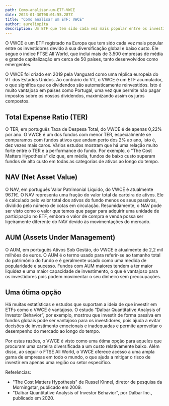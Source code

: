 ```yaml
---
path: Como-analisar-um-ETF-VWCE
date: 2023-01-30T08:01:55.287Z
title: "Como analisar um ETF: VWCE"
author: aureliopita
description: Um ETF que tem sido cada vez mais popular entre os investidores europeus.
---
```

O VWCE é um ETF registado na Europa que tem sido cada vez mais popular entre os investidores devido à sua diversificação global e baixo custo. Ele segue o índice FTSE All World, que inclui mais de 3.500 empresas de média e grande capitalização em cerca de 50 países, tanto desenvolvidos como emergentes.

O VWCE foi criado em 2019 pela Vanguard como uma réplica europeia do VT dos Estados Unidos. Ao contrário do VT, o VWCE é um ETF acumulador, o que significa que os dividendos são automaticamente reinvestidos. Isto é muito vantajoso em países como Portugal, uma vez que permite não pagar impostos sobre os nossos dividendos, maximizando assim os juros compostos.

## Total Expense Ratio (TER)

O TER, em português Taxa de Despesa Total, do VWCE é de apenas 0,22% por ano. O VWCE é um dos fundos com menor TER, especialmente se comparamos com fundos ativos que andam perto dos 2% ao ano, isto é, dez vezes mais caros. Vários estudos mostram que há uma relação muito forte entre o TER e a performance do fundo. Por exemplo, o "The Cost Matters Hypothesis" diz que, em média, fundos de baixo custo superam fundos de alto custo em todas as categorias de ativos ao longo do tempo.

## NAV (Net Asset Value)

O NAV, em português Valor Patrimonial Líquido, do VWCE é atualmente 96.11€. O NAV representa uma fração do valor total da carteira de ativos. Ele é calculado pelo valor total dos ativos do fundo menos os seus passivos, dividido pelo número de cotas em circulação. Resumidamente, o NAV pode ser visto como o valor que temos que pagar para adquirir uma unidade de participação no ETF, embora o valor de compra e venda possa ser ligeiramente diferente do NAV devido às movimentações do mercado.

## AUM (Assets Under Management)

O AUM, em português Ativos Sob Gestão, do VWCE é atualmente de 2,2 mil milhões de euros. O AUM é o termo usado para referir-se ao tamanho total do património do fundo e é geralmente usado como uma medida de popularidade e sucesso. Fundos com AUM maiores tendem a ter maior liquidez e uma maior capacidade de investimento, o que é vantajoso para os investidores pois podem movimentar o seu dinheiro sem preocupações.

## **Uma** ótima **opção**

Há muitas estatísticas e estudos que suportam a ideia de que investir em ETFs como o VWCE é vantajoso. O estudo “Dalbar Quantitative Analysis of Investor Behavior”, por exemplo, mostrou que investir de forma passiva em fundos globais pode ser vantajoso para os investidores, pois ajuda a evitar decisões de investimento emocionais e inadequadas e permite aproveitar o desempenho do mercado ao longo do tempo.

Por estas razões, o VWCE é visto como uma ótima opção para aqueles que procuram uma carteira diversificada a um custo relativamente baixo. Além disso, ao seguir o FTSE All World, o VWCE oferece acesso a uma ampla gama de empresas em todo o mundo, o que ajuda a mitigar o risco de investir em apenas uma região ou setor específico.

Referências:

* "The Cost Matters Hypothesis" de Russel Kinnel, diretor de pesquisa da Morningstar, publicado em 2009.
* "Dalbar Quantitative Analysis of Investor Behavior", por Dalbar Inc., publicado em 2020.